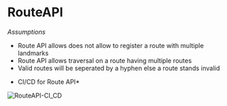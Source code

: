 # RouteAPI

*Assumptions*
- Route API allows does not allow to register a route with multiple landmarks
- Route API allows traversal on a route having multiple routes
- Valid routes will be seperated by a hyphen else a route stands invalid

* CI/CD for Route API*

![RouteAPI-CI_CD](https://user-images.githubusercontent.com/77571636/155389268-2b4a6b48-026b-4e1e-b92a-977bd68ce32f.jpg)
